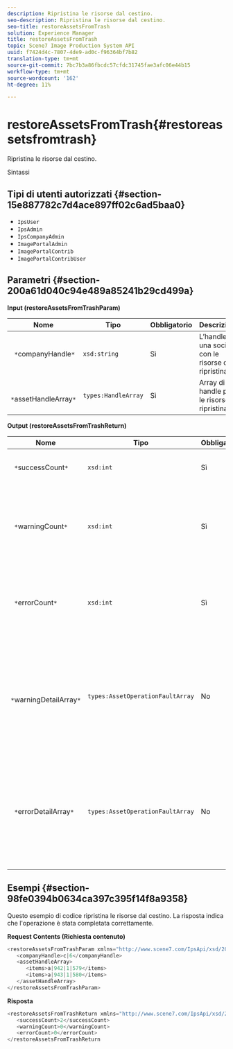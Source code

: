 ```yaml
---
description: Ripristina le risorse dal cestino.
seo-description: Ripristina le risorse dal cestino.
seo-title: restoreAssetsFromTrash
solution: Experience Manager
title: restoreAssetsFromTrash
topic: Scene7 Image Production System API
uuid: f7424d4c-7807-4de9-ad0c-f96364bf7b82
translation-type: tm+mt
source-git-commit: 7bc7b3a86fbcdc57cfdc31745fae3afc06e44b15
workflow-type: tm+mt
source-wordcount: '162'
ht-degree: 11%

---
```



# restoreAssetsFromTrash{#restoreassetsfromtrash}

Ripristina le risorse dal cestino.

Sintassi

## Tipi di utenti autorizzati {#section-15e887782c7d4ace897ff02c6ad5baa0}

* `IpsUser`
* `IpsAdmin`
* `IpsCompanyAdmin`
* `ImagePortalAdmin`
* `ImagePortalContrib`
* `ImagePortalContribUser`

## Parametri {#section-200a61d040c94e489a85241b29cd499a}

**Input (restoreAssetsFromTrashParam)**

| Nome | Tipo | Obbligatorio | Descrizione |
|---|---|---|---|
| ` *`companyHandle`*` | `xsd:string` | Sì | L’handle di una società con le risorse da ripristinare. |
| ` *`assetHandleArray`*` | `types:HandleArray` | Sì | Array di handle per le risorse da ripristinare. |

**Output (restoreAssetsFromTrashReturn)**

| Nome | Tipo | Obbligatorio | Descrizione |
|---|---|---|---|
| ` *`successCount`*` | `xsd:int` | Sì | Numero di risorse rimosse dal cestino. |
| ` *`warningCount`*` | `xsd:int` | Sì | Numero di avvisi generati quando l&#39;operazione tentava di ripristinare le risorse dal cestino. |
| ` *`errorCount`*` | `xsd:int` | Sì | Numero di errori generati durante il tentativo di ripristinare le risorse dal cestino. |
| ` *`warningDetailArray`*` | `types:AssetOperationFaultArray` | No | L&#39;array di dettagli associati alle risorse che generavano avvisi quando l&#39;operazione tentava di ripristinare le risorse dal cestino. |
| ` *`errorDetailArray`*` | `types:AssetOperationFaultArray` | No | L&#39;array di dettagli associati alle risorse che generavano errori quando l&#39;operazione tentava di ripristinare le risorse dal cestino. |

## Esempi {#section-98fe0394b0634ca397c395f14f8a9358}

Questo esempio di codice ripristina le risorse dal cestino. La risposta indica che l&#39;operazione è stata completata correttamente.

**Request Contents (Richiesta contenuto)**

```java
<restoreAssetsFromTrashParam xmlns="http://www.scene7.com/IpsApi/xsd/2008-01-15">
   <companyHandle>c|6</companyHandle>
   <assetHandleArray>
      <items>a|942|1|579</items>
      <items>a|943|1|580</items>
   </assetHandleArray>
</restoreAssetsFromTrashParam>
```

**Risposta**

```java
<restoreAssetsFromTrashReturn xmlns="http://www.scene7.com/IpsApi/xsd/2008-01-15">
   <successCount>2</successCount>
   <warningCount>0</warningCount>
   <errorCount>0</errorCount>
</restoreAssetsFromTrashReturn
```

